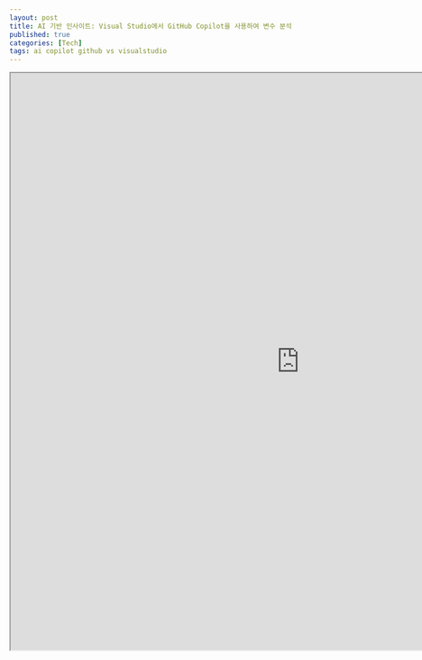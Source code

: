```yaml
---
layout: post
title: AI 기반 인사이트: Visual Studio에서 GitHub Copilot을 사용하여 변수 분석 간소화
published: true
categories: [Tech]
tags: ai copilot github vs visualstudio
---
```

<iframe width="1024" height="1024" src="https://docs.google.com/document/d/e/2PACX-1vSE87GjhTyKOvdMAyjgdJXiSphuK7A9GydtKbNqvU4a_XKkarzXZVOrLJvhJ_6hiDYVZMg4LI_9iQi4/pub?embedded=true"></iframe>    
    
